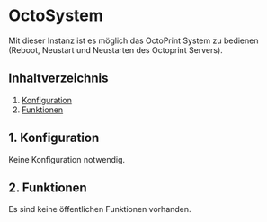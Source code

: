 # OctoSystem
   Mit dieser Instanz ist es möglich das OctoPrint System zu bedienen (Reboot, Neustart und Neustarten des Octoprint Servers).

   ## Inhaltverzeichnis
   1. [Konfiguration](#1-konfiguration)
   2. [Funktionen](#2-funktionen)
   
   ## 1. Konfiguration
   
   Keine Konfiguration notwendig.
     
   ## 2. Funktionen
   Es sind keine öffentlichen Funktionen vorhanden.